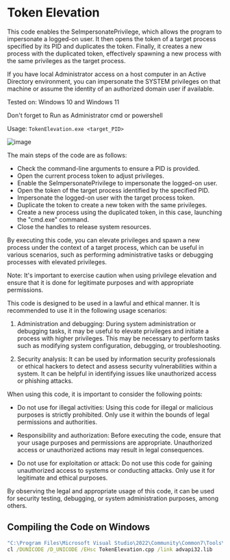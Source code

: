 # Token Elevation

This code enables the SeImpersonatePrivilege, which allows the program to impersonate a logged-on user. 
It then opens the token of a target process specified by its PID and duplicates the token. 
Finally, it creates a new process with the duplicated token, effectively spawning a new process with the same privileges as the target process.

If you have local Administrator access on a host computer in an Active Directory environment, 
you can impersonate the SYSTEM privileges on that machine or assume the identity of an authorized domain user if available.

Tested on: Windows 10 and Windows 11

Don't forget to Run as Administrator cmd or powershell

Usage: ```TokenElevation.exe <target_PID>```

![image](https://github.com/termanix/TokenElevation/assets/50464194/e822eee9-9325-44d5-a7fb-e3e08d14d218)

The main steps of the code are as follows:
- Check the command-line arguments to ensure a PID is provided.
- Open the current process token to adjust privileges.
- Enable the SeImpersonatePrivilege to impersonate the logged-on user.
- Open the token of the target process identified by the specified PID.
- Impersonate the logged-on user with the target process token.
- Duplicate the token to create a new token with the same privileges.
- Create a new process using the duplicated token, in this case, launching the "cmd.exe" command.
- Close the handles to release system resources.

By executing this code, you can elevate privileges and spawn a new process under the context of a target process, 
which can be useful in various scenarios, such as performing administrative tasks or debugging processes with elevated privileges.

Note: It's important to exercise caution when using privilege elevation and ensure that it is done for legitimate purposes and with appropriate permissions.

This code is designed to be used in a lawful and ethical manner. It is recommended to use it in the following usage scenarios:

1. Administration and debugging: During system administration or debugging tasks, it may be useful to elevate privileges and initiate a process with higher privileges. This may be necessary to perform tasks such as modifying system configuration, debugging, or troubleshooting.

2. Security analysis: It can be used by information security professionals or ethical hackers to detect and assess security vulnerabilities within a system. It can be helpful in identifying issues like unauthorized access or phishing attacks.

When using this code, it is important to consider the following points:

- Do not use for illegal activities: Using this code for illegal or malicious purposes is strictly prohibited. Only use it within the bounds of legal permissions and authorities.

- Responsibility and authorization: Before executing the code, ensure that your usage purposes and permissions are appropriate. Unauthorized access or unauthorized actions may result in legal consequences.

- Do not use for exploitation or attack: Do not use this code for gaining unauthorized access to systems or conducting attacks. Only use it for legitimate and ethical purposes.

By observing the legal and appropriate usage of this code, it can be used for security testing, debugging, or system administration purposes, among others.

## Compiling the Code on Windows

```bat
"C:\Program Files\Microsoft Visual Studio\2022\Community\Common7\Tools\VsDevCmd.bat"
cl /DUNICODE /D_UNICODE /EHsc TokenElevation.cpp /link advapi32.lib
```